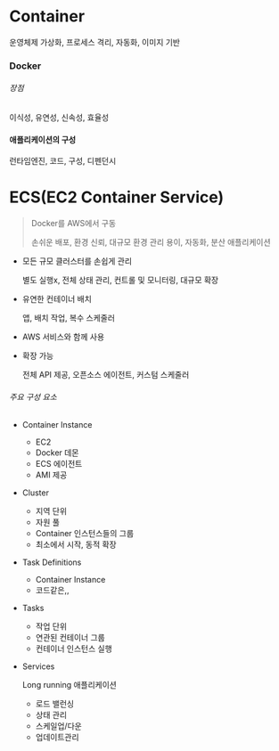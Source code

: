 # Container

운영체제 가상화, 프로세스 격리, 자동화, 이미지 기반

### Docker

###### 장점

이식성, 유연성, 신속성, 효율성

#### 애플리케이션의 구성

런타임엔진, 코드, 구성, 디펜던시



# ECS(EC2 Container Service)

> Docker를 AWS에서 구동
>
> 손쉬운 배포, 환경 신뢰, 대규모 환경 관리 용이, 자동화, 분산 애플리케이션

- 모든 규모 클러스터를 손쉽게 관리

  별도 실행x, 전체 상태 관리, 컨트롤 및 모니터링, 대규모 확장

- 유연한 컨테이너 배치

  앱, 배치 작업, 복수 스케줄러

- AWS 서비스와 함께 사용

- 확장 가능

  전체 API 제공, 오픈소스 에이전트, 커스텀 스케줄러

###### 주요 구성 요소

- Container Instance

  - EC2
  - Docker 데몬
  - ECS 에이전트
  - AMI 제공

- Cluster

  - 지역 단위
  - 자원 풀
  - Container 인스턴스들의 그룹
  - 최소에서 시작, 동적 확장

- Task Definitions

  - Container Instance
  - 코드같은,,

- Tasks

  - 작업 단위
  - 연관된 컨테이너 그룹
  - 컨테이너 인스턴스 실행

- Services

  Long running 애플리케이션
  - 로드 밸런싱
  - 상태 관리
  - 스케일업/다운
  - 업데이트관리